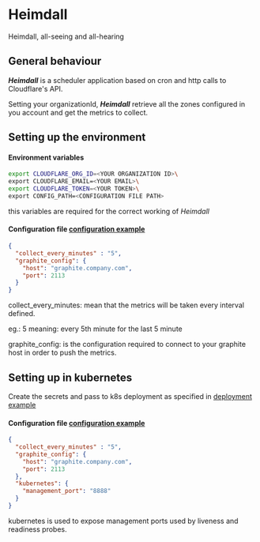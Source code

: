 # Heimdall
Heimdall, all-seeing and all-hearing

## General behaviour
**_Heimdall_** is a scheduler application based on cron and http calls to Cloudflare's API.

Setting your organizationId, **_Heimdall_** retrieve all the zones configured in you account and get the metrics to collect.
 
## Setting up the environment

#### Environment variables
```bash
export CLOUDFLARE_ORG_ID=<YOUR ORGANIZATION ID>\
export CLOUDFLARE_EMAIL=<YOUR EMAIL>\  
export CLOUDFLARE_TOKEN=<YOUR TOKEN>\
export CONFIG_PATH=<CONFIGURATION FILE PATH>
```
this variables are required for the correct working of *Heimdall*

#### Configuration file [configuration example](./example/config.json)
```json
{
  "collect_every_minutes" : "5",
  "graphite_config": {
    "host": "graphite.company.com",
    "port": 2113
  }
}
```
collect_every_minutes: mean that the metrics will be taken every interval defined. 

eg.: 5 meaning: every 5th minute for the last 5 minute

graphite_config: is the configuration required to connect to your graphite host in order to push the metrics.

## Setting up in kubernetes

Create the secrets and pass to k8s deployment as specified in [deployment example](./kubernetes/deployment.yaml)

#### Configuration file [configuration example](./example/config_k8s.json)
```json
{
  "collect_every_minutes" : "5",
  "graphite_config": {
    "host": "graphite.company.com",
    "port": 2113
  },
  "kubernetes": {
    "management_port": "8888"
  }
}
```
kubernetes is used to expose management ports used by liveness and readiness probes.